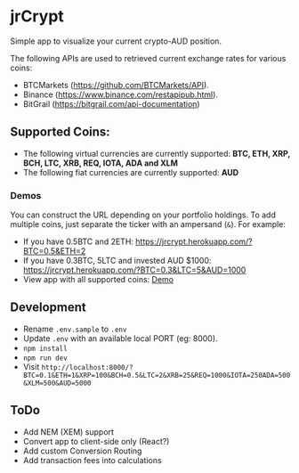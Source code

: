 # jrCrypt

Simple app to visualize your current crypto-AUD position.

The following APIs are used to retrieved current exchange rates for various coins:
* BTCMarkets (https://github.com/BTCMarkets/API).
* Binance (https://www.binance.com/restapipub.html).
* BitGrail (https://bitgrail.com/api-documentation)

## Supported Coins:
* The following virtual currencies are currently supported: **BTC, ETH, XRP, BCH, LTC, XRB, REQ, IOTA, ADA and XLM**
* The following fiat currencies are currently supported: **AUD**

### Demos
You can construct the URL depending on your portfolio holdings. To add multiple coins, just separate the ticker with an ampersand (`&`). For example:

* If you have 0.5BTC and 2ETH: https://jrcrypt.herokuapp.com/?BTC=0.5&ETH=2
* If you have 0.3BTC, 5LTC and invested AUD $1000: https://jrcrypt.herokuapp.com/?BTC=0.3&LTC=5&AUD=1000
* View app with all supported coins: [Demo](https://jrcrypt.herokuapp.com/?BTC=0.1&ETH=1&XRP=100&BCH=0.5&LTC=2&XRB=25&REQ=1000&IOTA=250ADA=500&XLM=500&AUD=10000)

## Development
* Rename `.env.sample` to `.env`
* Update `.env` with an available local PORT (eg: 8000).
* `npm install` 
* `npm run dev`
* Visit `http://localhost:8000/?BTC=0.1&ETH=1&XRP=100&BCH=0.5&LTC=2&XRB=25&REQ=1000&IOTA=250ADA=500&XLM=500&AUD=5000`

## ToDo
* Add NEM (XEM) support
* Convert app to client-side only (React?)
* Add custom Conversion Routing
* Add transaction fees into calculations
